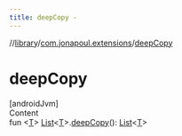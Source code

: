 ```yaml
---
title: deepCopy -
---
```

//[library](../../index.md)/[com.jonapoul.extensions](index.md)/[deepCopy](deep-copy.md)



# deepCopy  
[androidJvm]  
Content  
fun <[T](deep-copy.md)> [List](https://kotlinlang.org/api/latest/jvm/stdlib/kotlin.collections/-list/index.html)<[T](deep-copy.md)>.[deepCopy](deep-copy.md)(): [List](https://kotlinlang.org/api/latest/jvm/stdlib/kotlin.collections/-list/index.html)<[T](deep-copy.md)>  



